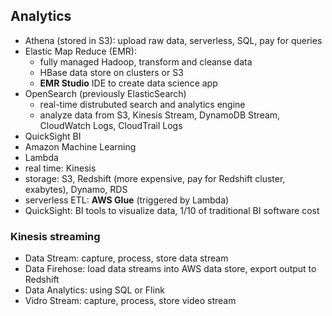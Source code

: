 ## Analytics

- Athena (stored in S3): upload raw data, serverless, SQL, pay for queries
- Elastic Map Reduce (EMR):
  - fully managed Hadoop, transform and cleanse data
  - HBase data store on clusters or S3
  - **EMR Studio** IDE to create data science app
- OpenSearch (previously ElasticSearch)
  - real-time distrubuted search and analytics engine
  - analyze data from S3, Kinesis Stream, DynamoDB Stream, CloudWatch Logs, CloudTrail Logs
- QuickSight BI
- Amazon Machine Learning
- Lambda
- real time: Kinesis
- storage: S3, Redshift (more expensive, pay for Redshift cluster, exabytes), Dynamo, RDS
- serverless ETL: **AWS Glue** (triggered by Lambda)
- QuickSight: BI tools to visualize data, 1/10 of traditional BI software cost

### Kinesis streaming

- Data Stream: capture, process, store data stream
- Data Firehose: load data streams into AWS data store, export output to Redshift
- Data Analytics: using SQL or Flink
- Vidro Stream: capture, process, store video stream

